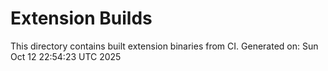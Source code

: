 # Extension Builds

This directory contains built extension binaries from CI.
Generated on: Sun Oct 12 22:54:23 UTC 2025
